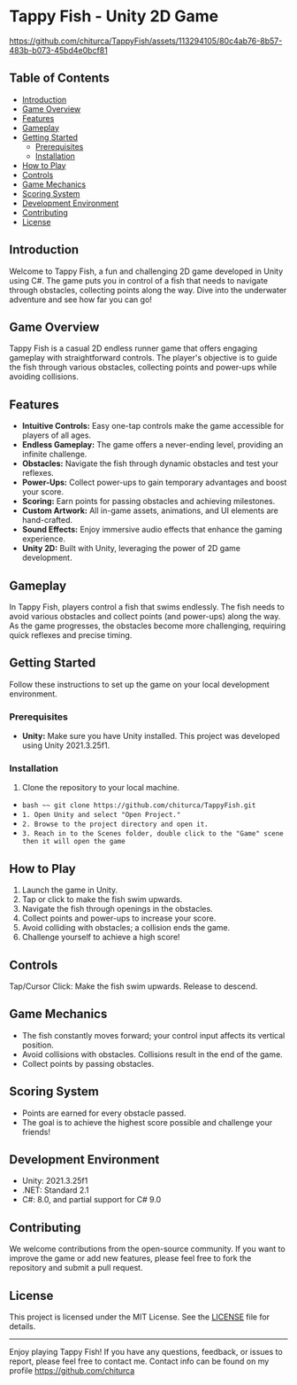 # Tappy Fish - Unity 2D Game

https://github.com/chiturca/TappyFish/assets/113294105/80c4ab76-8b57-483b-b073-45bd4e0bcf81

## Table of Contents

- [Introduction](#introduction)
- [Game Overview](#game-overview)
- [Features](#features)
- [Gameplay](#gameplay)
- [Getting Started](#getting-started)
  - [Prerequisites](#prerequisites)
  - [Installation](#installation)
- [How to Play](#how-to-play)
- [Controls](#controls)
- [Game Mechanics](#game-mechanics)
- [Scoring System](#scoring-system)
- [Development Environment](#development-environment)
- [Contributing](#contributing)
- [License](#license)

## Introduction <a name="introduction"></a>

Welcome to Tappy Fish, a fun and challenging 2D game developed in Unity using C#. The game puts you in control of a fish that needs to navigate through obstacles, collecting points along the way. Dive into the underwater adventure and see how far you can go!

## Game Overview <a name="game-overview"></a>

Tappy Fish is a casual 2D endless runner game that offers engaging gameplay with straightforward controls. The player's objective is to guide the fish through various obstacles, collecting points and power-ups while avoiding collisions.

## Features <a name="features"></a>

- **Intuitive Controls:** Easy one-tap controls make the game accessible for players of all ages.
- **Endless Gameplay:** The game offers a never-ending level, providing an infinite challenge.
- **Obstacles:** Navigate the fish through dynamic obstacles and test your reflexes.
- **Power-Ups:** Collect power-ups to gain temporary advantages and boost your score.
- **Scoring:** Earn points for passing obstacles and achieving milestones.
- **Custom Artwork:** All in-game assets, animations, and UI elements are hand-crafted.
- **Sound Effects:** Enjoy immersive audio effects that enhance the gaming experience.
- **Unity 2D:** Built with Unity, leveraging the power of 2D game development.

## Gameplay <a name="gameplay"></a>

In Tappy Fish, players control a fish that swims endlessly. The fish needs to avoid various obstacles and collect points (and power-ups) along the way. As the game progresses, the obstacles become more challenging, requiring quick reflexes and precise timing.

## Getting Started <a name="getting-started"></a>

Follow these instructions to set up the game on your local development environment.

### Prerequisites <a name="prerequisites"></a>

- **Unity:** Make sure you have Unity installed. This project was developed using Unity 2021.3.25f1.

### Installation <a name="installation"></a>

1. Clone the repository to your local machine.

  - `` bash ~~ git clone https://github.com/chiturca/TappyFish.git ``
  - `` 1. Open Unity and select "Open Project." ``
  - `` 2. Browse to the project directory and open it. ``
  - `` 3. Reach in to the Scenes folder, double click to the "Game" scene then it will open the game ``

## How to Play <a name="how-to-play"></a>
1. Launch the game in Unity.
2. Tap or click to make the fish swim upwards.
3. Navigate the fish through openings in the obstacles.
4. Collect points and power-ups to increase your score.
5. Avoid colliding with obstacles; a collision ends the game.
6. Challenge yourself to achieve a high score!

## Controls <a name="controls"></a>

Tap/Cursor Click: Make the fish swim upwards. Release to descend.

## Game Mechanics <a name="game-mechanics"></a>

- The fish constantly moves forward; your control input affects its vertical position.
- Avoid collisions with obstacles. Collisions result in the end of the game.
- Collect points by passing obstacles.

## Scoring System <a name="scoring-system"></a>

- Points are earned for every obstacle passed.
- The goal is to achieve the highest score possible and challenge your friends!

## Development Environment <a name="development-environment"></a>

- Unity: 2021.3.25f1
- .NET: Standard 2.1
- C#: 8.0, and partial support for C# 9.0

## Contributing <a name="contributing"></a>
We welcome contributions from the open-source community. If you want to improve the game or add new features, please feel free to fork the repository and submit a pull request.

## License
This project is licensed under the MIT License. See the [LICENSE](LICENSE.md) file for details.

---
Enjoy playing Tappy Fish! If you have any questions, feedback, or issues to report, please feel free to contact me. Contact info can be found on my profile https://github.com/chiturca
